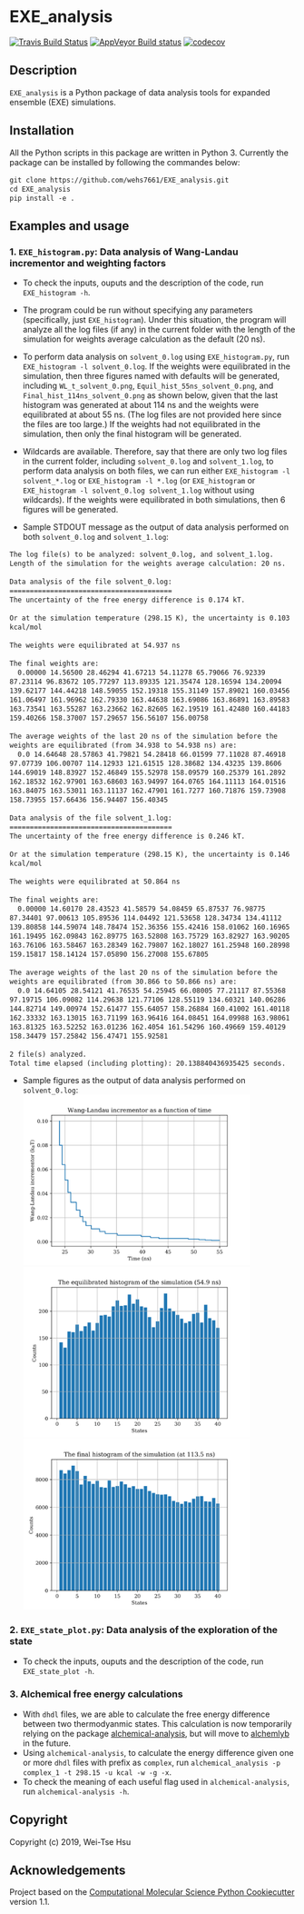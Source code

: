 EXE_analysis
==============================
[//]: # (Badges)
[![Travis Build Status](https://travis-ci.org/REPLACE_WITH_OWNER_ACCOUNT/EXE_analysis.png)](https://travis-ci.org/REPLACE_WITH_OWNER_ACCOUNT/EXE_analysis)
[![AppVeyor Build status](https://ci.appveyor.com/api/projects/status/REPLACE_WITH_APPVEYOR_LINK/branch/master?svg=true)](https://ci.appveyor.com/project/REPLACE_WITH_OWNER_ACCOUNT/EXE_analysis/branch/master)
[![codecov](https://codecov.io/gh/REPLACE_WITH_OWNER_ACCOUNT/EXE_analysis/branch/master/graph/badge.svg)](https://codecov.io/gh/REPLACE_WITH_OWNER_ACCOUNT/EXE_analysis/branch/master)

## Description 
`EXE_analysis` is a Python package of data analysis tools for expanded ensemble (EXE) simulations.

## Installation
All the Python scripts in this package are written in Python 3. Currently the package can be installed by following the commandes below:
```
git clone https://github.com/wehs7661/EXE_analysis.git
cd EXE_analysis
pip install -e .
```

## Examples and usage
### 1. `EXE_histogram.py`: Data analysis of Wang-Landau incrementor and weighting factors
- To check the inputs, ouputs and the description of the code, run `EXE_histogram -h`.
- The program could be run without specifying any parameters (specifically, just `EXE_histogram`). Under this situation, the program will analyze all the log files (if any) in the current folder with the length of the simulation for weights average calculation as the default (20 ns).

- To perform data analysis on `solvent_0.log` using `EXE_histogram.py`, run `EXE_histogram -l solvent_0.log`. If the weights were equilibrated in the simulation, then three figures named with defaults will be generated, including `WL_t_solvent_0.png`, `Equil_hist_55ns_solvent_0.png`, and `Final_hist_114ns_solvent_0.png` as shown below, given that the last histogram was generated at about 114 ns and the weights were equilibrated at about 55 ns. (The log files are not provided here since the files are too large.) If the weights had not equilibrated in the simulation, then only the final histogram will be generated.

- Wildcards are available. Therefore, say that there are only two log files in the current folder, including `solvent_0.log` and `solvent_1.log`, to perform data analysis on both files, we can run either `EXE_histogram -l solvent_*.log` or `EXE_histogram -l *.log` (or `EXE_histogram` or `EXE_histogram -l solvent_0.log solvent_1.log` without using wildcards). If the weights were equilibrated in both simulations, then 6 figures will be generated.

- Sample STDOUT message as the output of data analysis performed on both `solvent_0.log` and `solvent_1.log`:
```
The log file(s) to be analyzed: solvent_0.log, and solvent_1.log.
Length of the simulation for the weights average calculation: 20 ns.

Data analysis of the file solvent_0.log:
========================================
The uncertainty of the free energy difference is 0.174 kT.

Or at the simulation temperature (298.15 K), the uncertainty is 0.103 kcal/mol

The weights were equilibrated at 54.937 ns

The final weights are:
  0.00000 14.56500 28.46294 41.67213 54.11278 65.79066 76.92339 87.23114 96.83672 105.77297 113.89335 121.35474 128.16594 134.20094 139.62177 144.44218 148.59055 152.19318 155.31149 157.89021 160.03456 161.06497 161.96962 162.79330 163.44638 163.69086 163.86891 163.89583 163.73541 163.55287 163.23662 162.82605 162.19519 161.42480 160.44183 159.40266 158.37007 157.29657 156.56107 156.00758

The average weights of the last 20 ns of the simulation before the weights are equilibrated (from 34.938 to 54.938 ns) are:
  0.0 14.64648 28.57863 41.79821 54.28418 66.01599 77.11028 87.46918 97.07739 106.00707 114.12933 121.61515 128.38682 134.43235 139.8606 144.69019 148.83927 152.46849 155.52978 158.09579 160.25379 161.2892 162.18532 162.97901 163.68603 163.94997 164.0765 164.11113 164.01516 163.84075 163.53011 163.11137 162.47901 161.7277 160.71876 159.73908 158.73955 157.66436 156.94407 156.40345 

Data analysis of the file solvent_1.log:
========================================
The uncertainty of the free energy difference is 0.246 kT.

Or at the simulation temperature (298.15 K), the uncertainty is 0.146 kcal/mol

The weights were equilibrated at 50.864 ns

The final weights are:
  0.00000 14.60170 28.43523 41.58579 54.08459 65.87537 76.98775 87.34401 97.00613 105.89536 114.04492 121.53658 128.34734 134.41112 139.80858 144.59074 148.78474 152.36356 155.42416 158.01062 160.16965 161.19495 162.09843 162.89775 163.52808 163.75729 163.82927 163.90205 163.76106 163.58467 163.28349 162.79807 162.18027 161.25948 160.28998 159.15817 158.14124 157.05890 156.27008 155.67805

The average weights of the last 20 ns of the simulation before the weights are equilibrated (from 30.866 to 50.866 ns) are:
  0.0 14.64105 28.54121 41.76535 54.25945 66.08005 77.21117 87.55368 97.19715 106.09082 114.29638 121.77106 128.55119 134.60321 140.06286 144.82714 149.00974 152.61477 155.64057 158.26884 160.41002 161.40118 162.33332 163.13015 163.71199 163.96416 164.08451 164.09988 163.98061 163.81325 163.52252 163.01236 162.4054 161.54296 160.49669 159.40129 158.34479 157.25842 156.47471 155.92581 

2 file(s) analyzed.
Total time elapsed (including plotting): 20.138840436935425 seconds.
```

- Sample figures as the output of data analysis performed on `solvent_0.log`:
<img src="EXE_analysis/examples/WL_t_solvent_0.png" width="400"/> <br/>
<img src="EXE_analysis/examples/Equil_hist_55ns_solvent_0.png" width="400"/> <img src="EXE_analysis/examples/Final_hist_114ns_solvent_0.png" width="400"/>

### 2. `EXE_state_plot.py`: Data analysis of the exploration of the state
- To check the inputs, ouputs and the description of the code, run `EXE_state_plot -h`.


### 3. Alchemical free energy calculations
- With `dhdl` files, we are able to calculate the free energy difference between two thermodyanmic states. This calculation is now temporarily relying on the package [alchemical-analysis](https://github.com/MobleyLab/alchemical-analysis), but will move to [alchemlyb](https://github.com/alchemistry/alchemlyb) in the future.
- Using `alchemical-analysis`, to calculate the energy difference given one or more `dhdl` files with prefix as `complex`, run `alchemical_analysis -p complex_1 -t 298.15 -u kcal -w -g -x`. 
- To check the meaning of each useful flag used in `alchemical-analysis`, run `alchemical-analysis -h`.


## Copyright

Copyright (c) 2019, Wei-Tse Hsu


## Acknowledgements
 
Project based on the 
[Computational Molecular Science Python Cookiecutter](https://github.com/molssi/cookiecutter-cms) version 1.1.
